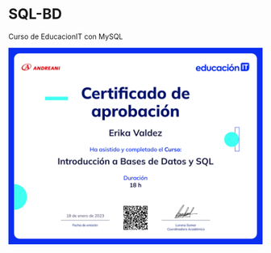 # SQL-BD
Curso de EducacionIT con MySQL

![](https://github.com/ErikaValdez/SQL-EducacionIT/blob/main/Certificado-Introducci%C3%B3n-a-Bases-de-Datos-y-SQL-Educaci%C3%B3nIT.png)
